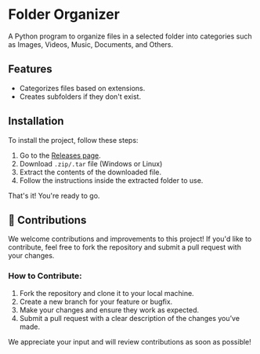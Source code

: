 # Folder Organizer

A Python program to organize files in a selected folder into categories such as Images, Videos, Music, Documents, and Others.

## Features
- Categorizes files based on extensions.
- Creates subfolders if they don't exist.

## Installation

To install the project, follow these steps:

1. Go to the [Releases page](https://github.com/Leannnmv/FolderOrganizer/releases).
2. Download `.zip/.tar` file (Windows or Linux)
3. Extract the contents of the downloaded file.
4. Follow the instructions inside the extracted folder to use.

That's it! You're ready to go.

## 🤝 Contributions

We welcome contributions and improvements to this project! If you'd like to contribute, feel free to fork the repository and submit a pull request with your changes.

### How to Contribute:
1. Fork the repository and clone it to your local machine.
2. Create a new branch for your feature or bugfix.
3. Make your changes and ensure they work as expected.
4. Submit a pull request with a clear description of the changes you’ve made.

We appreciate your input and will review contributions as soon as possible!
